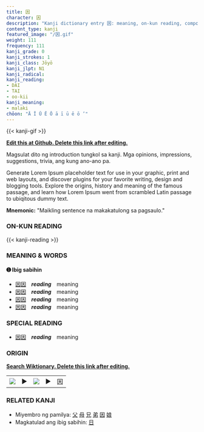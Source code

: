 ```yaml
---
title: 因
character: 因
description: "Kanji dictionary entry 因: meaning, on-kun reading, compounds, origin, related kanji"
content_type: kanji
featured_image: "/因.gif"
weight: 111
frequency: 111
kanji_grade: 0
kanji_strokes: 1
kanji_class: Jōyō
kanji_jlpt: N1
kanji_radical: 
kanji_reading: 
- DAI
- TAI
- oo-kii
kanji_meaning:
- malaki
chōon: "Ā Ī Ū Ē Ō ā ī ū ē ō ’"
---
```

[//]: # (Don't edit the line below. Kanji animated GIF code is automatically generated.)
{{< kanji-gif >}}

[//]: # (Edit below this line.)

**[Edit this at Github. Delete this link after editing.](https://github.com/tim0g/tim/tree/main/content/kanji/因/index.md)**

Magsulat dito ng introduction tungkol sa kanji. Mga opinions, impressions, suggestions, trivia, ang kung ano-ano pa.

Generate Lorem Ipsum placeholder text for use in your graphic, print and web layouts, and discover plugins for your favorite writing, design and blogging tools. Explore the origins, history and meaning of the famous passage, and learn how Lorem Ipsum went from scrambled Latin passage to ubiqitous dummy text.
 
**Mnemonic:** "Maikling sentence na makakatulong sa pagsaulo."

### ON-KUN READING

[//]: # (Don't edit the line below. ON-KUN READING code is automatically generated.)
{{< kanji-reading >}}

### MEANING & WORDS

#### ➊ **Ibig sabihin**
  - [因](../因)[因](../因)　***reading***　meaning
  - [因](../因)[因](../因)　***reading***　meaning
  - [因](../因)[因](../因)　***reading***　meaning
  - [因](../因)[因](../因)　***reading***　meaning

### SPECIAL READING
  - [因](../因)[因](../因)　***reading***　meaning

### ORIGIN

**[Search Wiktionary. Delete this link after editing.](https://wiktionary.org/wiki/因)**
<table class="kanji-table"><tr><td>
<img src="60px-因-bronze.svg.png">
</td><td>▶</td><td>
<img src="60px-因-oracle.svg.png">
</td><td>▶</td>
<td class="kanji-origin">因</td>
</tr></table>

### RELATED KANJI
- Miyembro ng pamilya: [父](../父) [母](../母) [兄](../兄) [弟](../弟) [因](../因) [娘](../娘)
- Magkatulad ang ibig sabihin: [日](../日)
